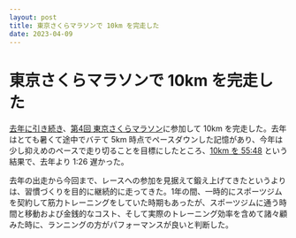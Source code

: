```yaml
---
layout: post
title: 東京さくらマラソンで 10km を完走した
date: 2023-04-09
---
```


# 東京さくらマラソンで 10km を完走した

[去年に引き続き](/posts/2022/tokyo-sakura-marathon.html)、[第4回 東京さくらマラソン](https://www.sportsentry.ne.jp/event/t/89856)に参加して 10km を完走した。去年はとても暑くて途中でバテて 5km 時点でペースダウンした記憶があり、今年は少し抑えめのペースで走り切ることを目標にしたところ、[10km を 55:48](https://www.t-njsf.net/tokyo/wp-content/uploads/2023/04/20230402sakura-1.pdf) という結果で、去年より 1:26 遅かった。

<div class="strava-embed-placeholder" data-embed-type="activity" data-embed-id="8816299078"></div>

去年の出走から今回まで、レースへの参加を見据えて鍛え上げてきたというよりは、習慣づくりを目的に継続的に走ってきた。1年の間、一時的にスポーツジムを契約して筋力トレーニングをしていた時期もあったが、スポーツジムに通う時間と移動および金銭的なコスト、そして実際のトレーニング効率を含めて諸々顧みた時に、ランニングの方がパフォーマンスが良いと判断した。
